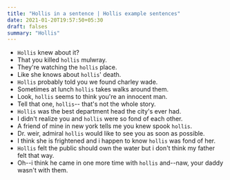 ```yaml
---
title: "Hollis in a sentence | Hollis example sentences"
date: 2021-01-20T19:57:50+05:30
draft: falses
summary: "Hollis"
---
```

- `Hollis` knew about it?
- That you killed `hollis` mulwray.
- They're watching the `hollis` place.
- Like she knows about `hollis`' death.
- `Hollis` probably told you we found charley wade.
- Sometimes at lunch `hollis` takes walks around them.
- Look, `hollis` seems to think you're an innocent man.
- Tell that one, `hollis`-- that's not the whole story.
- `Hollis` was the best department head the city's ever had.
- I didn't realize you and `hollis` were so fond of each other.
- A friend of mine in new york tells me you knew spook `hollis`.
- Dr. weir, admiral `hollis` would like to see you as soon as possible.
- I think she is frightened and i happen to know `hollis` was fond of her.
- `Hollis` felt the public should own the water but i don't think my father felt that way.
- Oh--i think he came in one more time with `hollis` and--naw, your daddy wasn't with them.
                 
